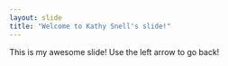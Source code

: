```yaml
---
layout: slide
title: "Welcome to Kathy Snell's slide!"
---
```

This is my awesome slide!
Use the left arrow to go back!